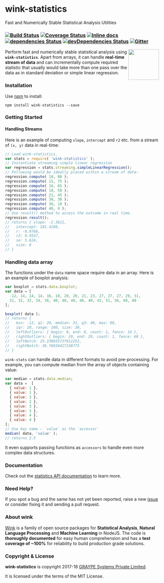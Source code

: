 # wink-statistics

Fast and Numerically Stable Statistical Analysis Utilities

### [![Build Status](https://api.travis-ci.org/winkjs/wink-statistics.svg?branch=master)](https://travis-ci.org/winkjs/wink-statistics) [![Coverage Status](https://coveralls.io/repos/github/winkjs/wink-statistics/badge.svg?branch=master)](https://coveralls.io/github/winkjs/wink-statistics?branch=master) [![Inline docs](http://inch-ci.org/github/winkjs/wink-statistics.svg?branch=master)](http://inch-ci.org/github/winkjs/wink-statistics) [![dependencies Status](https://david-dm.org/winkjs/wink-statistics/status.svg)](https://david-dm.org/winkjs/wink-statistics) [![devDependencies Status](https://david-dm.org/winkjs/wink-statistics/dev-status.svg)](https://david-dm.org/winkjs/wink-statistics?type=dev) [![Gitter](https://img.shields.io/gitter/room/nwjs/nw.js.svg)](https://gitter.im/winkjs/Lobby)

<img align="right" src="https://decisively.github.io/wink-logos/logo-title.png" width="100px" >

Perform fast and numerically stable statistical analysis using **`wink-statistics`**. Apart from arrays, it can handle **real-time stream of data** and can incrementally compute required statistic that usually would take more than one pass over the data as in standard deviation or simple linear regression.

### Installation

Use [npm](https://www.npmjs.com/package/wink-statistics) to install:

    npm install wink-statistics --save

### Getting Started

#### Handling Streams
Here is an example of computing `slope`, `intercept` and `r2` etc. from a stream of `(x, y)` data in real-time:
```javascript
// Load wink-statistics.
var stats = require( 'wink-statistics' );
// Instantiate streaming simple linear regression
var regression = stats.streaming.simpleLinearRegression();
// Following would be ideally placed within a stream of data:
regression.compute( 10, 80 );
regression.compute( 15, 75 );
regression.compute( 16, 65 );
regression.compute( 18, 50 );
regression.compute( 21, 45 );
regression.compute( 30, 30 );
regression.compute( 36, 18 );
regression.compute( 40, 9 );
// Use result() method to access the outcome in real time.
regression.result();
// returns { slope: -2.3621,
//   intercept: 101.4188,
//   r: -0.9766,
//   r2: 0.9537,
//   se: 5.624,
//   size: 8
// }
```

### Handling data array
The functions under the `data` name space require data in an array. Here is an example of boxplot analysis:

```javascript
var boxplot = stats.data.boxplot;
var data = [
  -12, 14, 14, 14, 16, 18, 20, 20, 21, 23, 27, 27, 27, 29, 31,
  31, 32, 32, 34, 36, 40, 40, 40, 40, 40, 42, 51, 56, 60, 88
];

boxplot( data );
// returns {
//   min: -12, q1: 20, median: 31, q3: 40, max: 88,
//   iqr: 20, range: 100, size: 30,
//   leftOutliers: { begin: 0, end: 0, count: 1, fence: 14 },
//   rightOutliers: { begin: 29, end: 29, count: 1, fence: 60 },
//   leftNotch: 25.230655727612252,
//   rightNotch: 36.76934427238775
// }
```

`wink-stats` can handle data in different formats to avoid pre-processing. For example,  you can compute median from the array of objects containing value:

```javascript
var median = stats.data.median;
var data =  [
  { value: 1 },
  { value: 1 },
  { value: 2 },
  { value: 2 },
  { value: 3 },
  { value: 3 },
  { value: 4 },
  { value: 4 }
];
// Use key name — `value` as the `accessor`
median( data, 'value' );
// returns 2.5
```

It even supports passing functions as `accessors` to handle even more complex data structures.

### Documentation
Check out the [statistics API documentation](http://winkjs.org/wink-statistics/) to learn more.

### Need Help?

If you spot a bug and the same has not yet been reported, raise a new [issue](https://github.com/winkjs/wink-statistics/issues) or consider fixing it and sending a pull request.

### About wink
[Wink](http://winkjs.org/) is a family of open source packages for **Statistical Analysis**, **Natural Language Processing** and **Machine Learning** in NodeJS. The code is **thoroughly documented** for easy human comprehension and has a **test coverage of ~100%** for reliability to build production grade solutions.

### Copyright & License

**wink-statistics** is copyright 2017-18 [GRAYPE Systems Private Limited](http://graype.in/).

It is licensed under the terms of the MIT License.
